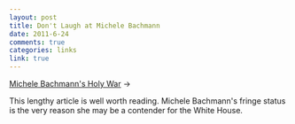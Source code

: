 ```yaml
--- 
layout: post
title: Don't Laugh at Michele Bachmann
date: 2011-6-24
comments: true
categories: links
link: true
---
```

<a title="Michele Bachmann's Holy War" href="http://www.rollingstone.com/politics/news/michele-bachmanns-holy-war-20110622?page=1">Michele Bachmann's Holy War</a> &rarr;
<br />

This lengthy article is well worth reading. Michele Bachmann's fringe status is the very reason she may be a contender for the White House.
